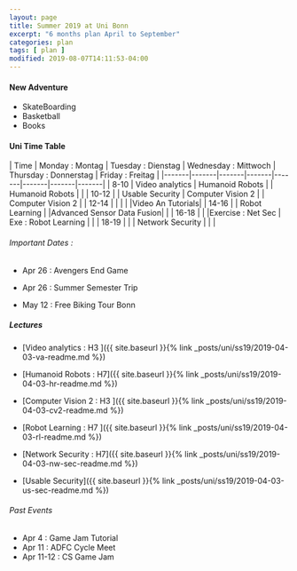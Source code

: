 ```yaml
---
layout: page
title: Summer 2019 at Uni Bonn
excerpt: "6 months plan April to September"
categories: plan
tags: [ plan ]
modified: 2019-08-07T14:11:53-04:00
---
```


#### New Adventure
* SkateBoarding
* Basketball
* Books


#### Uni Time Table
| Time | Monday : Montag | Tuesday : Dienstag | Wednesday : Mittwoch | Thursday : Donnerstag | Friday : Freitag |
|-------|-------|-------|-------|-------|-------|-------|-------|
| 8-10 | Video analytics | Humanoid Robots  |                       | Humanoid Robots         |                 |
| 10-12 |               | Usable Security   | Computer Vision 2      |                        | Computer Vision 2 |
| 12-14 |               |                   |                         |                       |Video An Tutorials|
| 14-16 |               | Robot Learning |                          |Advanced Sensor Data Fusion|                 |
| 16-18 |               |                 |Exercise : Net Sec     | Exe : Robot Learning      |                   |
| 18-19 |               |                  | Network Security     |                       |                     |  

###### Important Dates :

* Apr 26 : Avengers End Game

* Apr 26 : Summer Semester Trip

* May 12 : Free Biking Tour Bonn

##### Lectures

* [Video analytics : H3 ]({{ site.baseurl }}{% link _posts/uni/ss19/2019-04-03-va-readme.md %})

* [Humanoid Robots : H7]({{ site.baseurl }}{% link _posts/uni/ss19/2019-04-03-hr-readme.md %})

* [Computer Vision 2 : H3 ]({{ site.baseurl }}{% link _posts/uni/ss19/2019-04-03-cv2-readme.md %})

* [Robot Learning : H7 ]({{ site.baseurl }}{% link _posts/uni/ss19/2019-04-03-rl-readme.md %})

* [Network Security : H7]({{ site.baseurl }}{% link _posts/uni/ss19/2019-04-03-nw-sec-readme.md %})

* [Usable Security]({{ site.baseurl }}{% link _posts/uni/ss19/2019-04-03-us-sec-readme.md %})


###### Past Events

  * Apr 4 : Game Jam Tutorial
  * Apr 11 : ADFC Cycle Meet
  * Apr 11-12 : CS Game Jam
